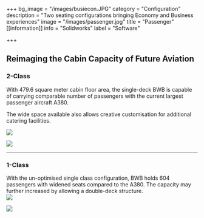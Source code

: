 +++
bg_image = "/images/busiecon.JPG"
category = "Configuration"
description = "Two seating configurations bringing Economy and Business experiences"
image = "/images/passenger.jpg"
title = "Passenger"
[[information]]
info = "Solidworks"
label = "Software"

+++
## **Reimaging the Cabin Capacity of Future Aviation**

### **2-Class**

With 479.6 square meter cabin floor area, the single-deck BWB is capable of carrying comparable number of passengers with the current largest passenger aircraft A380.

The wide space available also allows creative customisation for additional catering facilities.

![](/images/3-2-class-layout.JPG)

![](/images/proj-pass1.JPG)

***

### **1-Class**

With the un-optimised single class configuration, BWB holds 604 passengers with widened seats compared to the A380. The capacity may further increased by allowing a double-deck structure.  
![](/images/3-single-class-layout.JPG)

![](/images/proj-pass2.JPG)